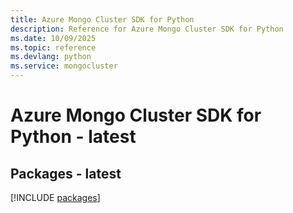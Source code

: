 ```yaml
---
title: Azure Mongo Cluster SDK for Python
description: Reference for Azure Mongo Cluster SDK for Python
ms.date: 10/09/2025
ms.topic: reference
ms.devlang: python
ms.service: mongocluster
---
```

# Azure Mongo Cluster SDK for Python - latest
## Packages - latest
[!INCLUDE [packages](mongo-cluster-index.md)]